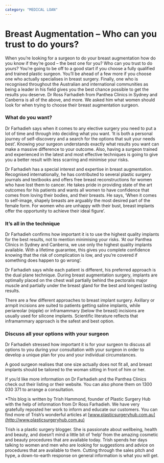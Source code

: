 ```yaml
---
category: "MEDICAL LOAN"
---
```


# Breast Augmentation – Who can you trust to do yours?

When you’re looking for a surgeon to do your breast augmentation how do you know if they’re good – the best one for you? Who can you trust to do yours? You’re going to be off to a good start if you choose a fully qualified and trained plastic surgeon. You’ll be ahead of a few more if you choose one who actually specialises in breast surgery. Finally, one who is recognised throughout the Australian and international communities as being a leader in his field gives you the best chance possible to get the results you deserve. Dr Ross Farhadieh from Panthea Clinics in Sydney and Canberra is all of the above, and more. We asked him what women should look for when trying to choose their breast augmentation surgeon.

### What do you want?

Dr Farhadieh says when it comes to any elective surgery you need to put a lot of time and through into deciding what you want. ‘It is both a personal journey of self-discovery and a search for the options that suit your needs best’. Knowing your surgeon understands exactly what results you want can make a massive difference to your outcome. Also, having a surgeon trained and experienced in the latest and most effective techniques is going to give you a better result with less scarring and minimise your risks.

Dr Farhadieh has a special interest and expertise in breast augmentation. Recognised internationally, he has contributed to several plastic surgery journals and textbooks and offers free breast reconstructions for women who have lost them to cancer. He takes pride in providing state of the art outcomes for his patients and wants all women to have confidence that comes from loving their bodies, and their breasts. He says, ‘When it comes to self-image, shapely breasts are arguably the most desired part of the female form. For women who are unhappy with their bust, breast implants offer the opportunity to achieve their ideal figure’.

### It’s all in the technique

Dr Farhadieh confirms how important it is to use the highest quality implants for the best results, not to mention minimising your risks. ‘At our Panthea Clinics in Sydney and Canberra, we use only the highest quality implants available. With a lifetime guarantee, this gives you complete confidence knowing that the risk of complication is low, and you’re covered if something does happen to go wrong’.

Dr Farhadieh says while each patient is different, his preferred approach is the dual plane technique. During breast augmentation surgery, implants are optimally placed on the chest wall partially behind the pectoralis major muscle and partially under the breast gland for the best and longest lasting results.

There are a few different approaches to breast implant surgery. Axillary or armpit incisions are suited to patients getting saline implants, while periareolar (nipple) or inframammary (below the breast) incisions are usually used for silicone implants. Scientific literature reflects that inframammary approach is the safest and best option.

### Discuss all your options with your surgeon

Dr Farhadieh stressed how important it is for your surgeon to discuss all options to you during your consultation with your surgeon in order to develop a unique plan for you and your individual circumstances.

A good surgeon realises that one size actually does not fit all, and breast implants should be tailored to the woman sitting in front of him or her.

If you’d like more information on Dr Farhadieh and the Panthea Clinics check out their listing or their website. You can also phone them on 1300 030 371 to arrange a consultation.

\*This blog is written by Trish Hammond, founder of Plastic Surgery Hub with the help of information from Dr Ross Farhadieh. We have very gratefully reposted her work to inform and educate our customers. You can find more of Trish’s wonderful articles at [www.plasticsurgeryhub.com.au](http://www.plasticsurgeryhub.com.au)

Trish is a plastic surgery blogger. She is passionate about wellbeing, health and beauty, and doesn’t mind a little bit of ‘help’ from the amazing cosmetic and beauty procedures that are available today. Trish spends her days talking to women and men who are looking for suggestions and advice on procedures that are available to them. Cutting through the sales pitch and hype, a down-to-earth response on general information is what you will get.
